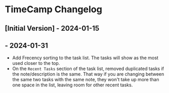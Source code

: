 # TimeCamp Changelog

## [Initial Version] - 2024-01-15

## - 2024-01-31 
- Add Frecency sorting to the task list. The tasks will show as the most used closer to the top.
- On the `Recent Tasks` section of the task list, removed duplicated tasks if the note/description is the same. That way if you are changing between the same two tasks with the same note, they won't take up more than one space in the list, leaving room for other recent tasks.
